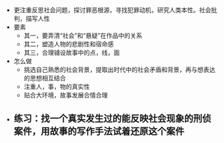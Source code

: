 - 更注重反思社会问题，探讨罪恶根源，寻找犯罪动机，研究人类本性。社会批判，描写人性
- 要素
	- 其一，要弄清“社会”和“悬疑”在作品中的关系
	- 其二，塑造人物的悲剧性和宿命感
	- 其三，合理铺设故事中的点，线，面
- 怎么做
	- 挑选自己熟悉的社会背景，提取出时代中的社会矛盾和背景，再与想表达的思想相互结合
	- 注重人，事，物的真实性
	- 贴合大环境，故事发展合情合理
- 练习：找一个真实发生过的能反映社会现象的刑侦案件，用故事的写作手法试着还原这个案件
	-